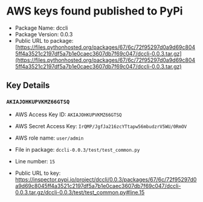 # AWS keys found published to PyPi

* Package Name: dccli
* Package Version: 0.0.3
* Public URL to package: [https://files.pythonhosted.org/packages/67/6c/72f95297d0a9d69c8045ff4a3521c2197df5a7b1e0caec3607db7f69c047/dccli-0.0.3.tar.gz](https://files.pythonhosted.org/packages/67/6c/72f95297d0a9d69c8045ff4a3521c2197df5a7b1e0caec3607db7f69c047/dccli-0.0.3.tar.gz)

## Key Details

### `AKIAJOHKUPVKMZ66GTSQ`

* AWS Access Key ID: `AKIAJOHKUPVKMZ66GTSQ`
* AWS Secret Access Key: `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` 
* AWS role name: `user/admin`
* File in package: `dccli-0.0.3/test/test_common.py`
* Line number: `15`

* Public URL to key: https://inspector.pypi.io/project/dccli/0.0.3/packages/67/6c/72f95297d0a9d69c8045ff4a3521c2197df5a7b1e0caec3607db7f69c047/dccli-0.0.3.tar.gz/dccli-0.0.3/test/test_common.py#line.15



